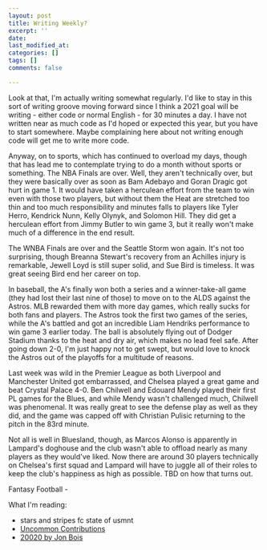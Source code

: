 ```yaml
---
layout: post
title: Writing Weekly?
excerpt: ''
date: 
last_modified_at: 
categories: []
tags: []
comments: false

---
```

Look at that, I'm actually writing somewhat regularly. I'd like to stay in this sort of writing groove moving forward since I think a 2021 goal will be writing - either code or normal English - for 30 minutes a day. I have not written near as much code as I'd hoped or expected this year, but you have to start somewhere. Maybe complaining here about not writing enough code will get me to write more code.

Anyway, on to sports, which has continued to overload my days, though that has lead me to contemplate trying to do a month without sports or something. The NBA Finals are over. Well, they aren't technically over, but they were basically over as soon as Bam Adebayo and Goran Dragic got hurt in game 1. It would have taken a herculean effort from the team to win even with those two players, but without them the Heat are stretched too thin and too much responsibility and minutes falls to players like Tyler Herro, Kendrick Nunn, Kelly Olynyk, and Solomon Hill. They did get a herculean effort from Jimmy Butler to win game 3, but it really won't make much of a difference in the end result.

The WNBA Finals are over and the Seattle Storm won again. It's not too surprising, though Breanna Stewart's recovery from an Achilles injury is remarkable, Jewell Loyd is still super solid, and Sue Bird is timeless. It was great seeing Bird end her career on top.

In baseball, the A's finally won both a series and a winner-take-all game (they had lost their last nine of those) to move on to the ALDS against the Astros. MLB rewarded them with more day games, which really sucks for both fans and players. The Astros took the first two games of the series, while the A's battled and got an incredible Liam Hendriks performance to win game 3 earlier today. The ball is absolutely flying out of Dodger Stadium thanks to the heat and dry air, which makes no lead feel safe. After going down 2-0, I'm just happy not to get swept, but would love to knock the Astros out of the playoffs for a multitude of reasons. 

Last week was wild in the Premier League as both Liverpool and Manchester United got embarrassed, and Chelsea played a great game and beat Crystal Palace 4-0. Ben Chilwell and Edouard Mendy played their first PL games for the Blues, and while Mendy wasn't challenged much, Chilwell was phenomenal. It was really great to see the defense play as well as they did, and the game was capped off with Christian Pulisic returning to the pitch in the 83rd minute. 

Not all is well in Bluesland, though, as Marcos Alonso is apparently in Lampard's doghouse and the club wasn't able to offload nearly as many players as they would've liked. Now there are around 30 players technically on Chelsea's first squad and Lampard will have to juggle all of their roles to keep the club's happiness as high as possible. TBD on how that turns out.

Fantasy Football -

What I'm reading:

* stars and stripes fc state of usmnt
* [Uncommon Contributions](https://koaning.io/posts/cool-commits/)
* [20020 by Jon Bois](https://www.sbnation.com/secret-base/21410129/20020/chapters-index)
